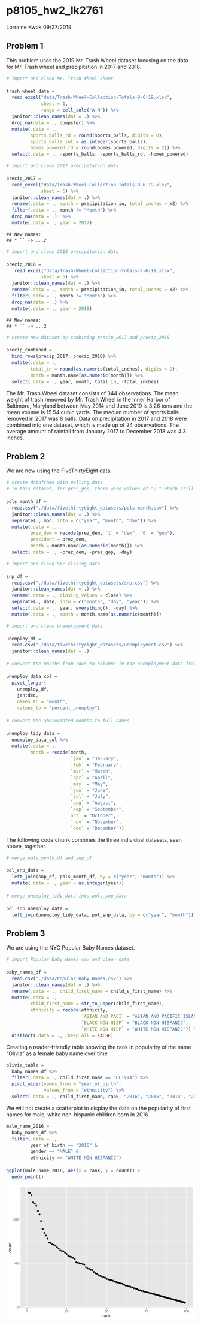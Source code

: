 p8105\_hw2\_lk2761
================
Lorraine Kwok
09/27/2019

## Problem 1

This problem uses the 2019 Mr. Trash Wheel dataset focusing on the data
for Mr. Trash wheel and precipitation in 2017 and 2018.

``` r
# import and clean Mr. Trash Wheel sheet 

trash_wheel_data = 
  read_excel("data/Trash-Wheel-Collection-Totals-8-6-19.xlsx", 
             sheet = 1, 
             range = cell_cols("A:N")) %>%
  janitor::clean_names(dat = .) %>%
  drop_na(data = ., dumpster) %>%
  mutate(.data = ., 
         sports_balls_rd = round(sports_balls, digits = 0),
         sports_balls_int = as.integer(sports_balls),
         homes_powered_rd = round(homes_powered, digits = 2)) %>%
  select(.data = ., -sports_balls, -sports_balls_rd, -homes_powered)
```

``` r
# import and clean 2017 precipitation data 

precip_2017 = 
  read_excel("data/Trash-Wheel-Collection-Totals-8-6-19.xlsx", 
             sheet = 6) %>%
  janitor::clean_names(dat = .) %>%
  rename(.data = ., month = precipitation_in, total_inches = x2) %>%
  filter(.data = ., month != "Month") %>%
  drop_na(data = .)  %>%
  mutate(.data = ., year = 2017) 
```

    ## New names:
    ## * `` -> ...2

``` r
# import and clean 2018 precipitation data

precip_2018 = 
   read_excel("data/Trash-Wheel-Collection-Totals-8-6-19.xlsx", 
             sheet = 5) %>%
  janitor::clean_names(dat = .) %>%
  rename(.data = ., month = precipitation_in, total_inches = x2) %>%
  filter(.data = ., month != "Month") %>%
  drop_na(data = .) %>%
  mutate(.data = ., year = 2018) 
```

    ## New names:
    ## * `` -> ...2

``` r
# create new dataset by combining precip_2017 and precip_2018

precip_combined = 
  bind_rows(precip_2017, precip_2018) %>%
  mutate(.data = ., 
         total_in = round(as.numeric(total_inches), digits = 2),
         month = month.name[as.numeric(month)]) %>%
  select(.data = ., year, month, total_in, -total_inches)
```

The Mr. Trash Wheel dataset consists of 344 observations. The mean
weight of trash removed by Mr. Trash Wheel in the Inner Harbor of
Baltimore, Maryland between May 2014 and June 2019 is 3.26 tons and the
mean volume is 15.54 cubic yards. The median number of sports balls
removed in 2017 was 8 balls. Data on precipitation in 2017 and 2018 were
combined into one dataset, which is made up of 24 observations. The
average amount of rainfall from January 2017 to December 2018 was 4.3
inches.

## Problem 2

We are now using the FiveThirtyEight data.

``` r
# create dataframe with polling data 
# In this dataset, for prez_gop, there were values of "2," which still resulted in coding of "0" in the prez_dem variable. 

pols_month_df =
  read.csv("./data/fivethirtyeight_datasets/pols-month.csv") %>%
  janitor::clean_names(dat = .) %>%
  separate(., mon, into = c("year", "month", "day")) %>%
  mutate(.data = .,
         prez_dem = recode(prez_dem, `1` = "dem", `0` = "gop"), 
         president = prez_dem,
         month = month.name[as.numeric(month)]) %>%
  select(.data = ., -prez_dem, -prez_gop, -day)
```

``` r
# import and clean S&P closing data 

snp_df =
  read.csv("./data/fivethirtyeight_datasets/snp.csv") %>%
  janitor::clean_names(dat = .) %>%
  rename(.data = ., closing_values = close) %>%
  separate(., date, into = c("month", "day", "year")) %>% 
  select(.data = ., year, everything(), -day) %>%
  mutate(.data = ., month = month.name[as.numeric(month)])
```

``` r
# import and clean unemployment data

unemploy_df =
  read.csv("./data/fivethirtyeight_datasets/unemployment.csv") %>%
  janitor::clean_names(dat = .) 

# convert the months from rows to columns in the unemployment data frame

unemploy_data_col = 
  pivot_longer(
    unemploy_df,
    jan:dec,
    names_to = "month",
    values_to = "percent_unemploy")
  
# convert the abbreviated months to full names 

unemploy_tidy_data = 
  unemploy_data_col %>%
  mutate(.data = ., 
         month = recode(month, 
                        `jan` = "January", 
                        `feb` = "February",
                        `mar` = "March", 
                        `apr` = "April",
                        `may` = "May",
                        `jun` = "June",
                        `jul` = "July",
                        `aug` = "August",
                        `sep` = "September",
                       `oct` = "October",
                        `nov` = "November",
                        `dec` = "December"))
```

The following code chunk combines the three individual datasets, seen
above, together.

``` r
# merge pols_month_df and snp_df 

pol_snp_data =
  left_join(snp_df, pols_month_df, by = c("year", "month")) %>%
  mutate(.data = ., year = as.integer(year))

# merge unemploy_tidy_data into pols_snp_data 

pol_snp_unemploy_data =
  left_join(unemploy_tidy_data, pol_snp_data, by = c("year", "month"))
```

## Problem 3

We are using the NYC Popular Baby Names dataset.

``` r
# import Popular_Baby_Names csv and clean data 

baby_names_df = 
  read.csv("./data/Popular_Baby_Names.csv") %>%
  janitor::clean_names(dat = .) %>%
  rename(.data = ., child_first_name = child_s_first_name) %>%
  mutate(.data = ., 
         child_first_name = str_to_upper(child_first_name),
         ethnicity = recode(ethnicity, 
                            `ASIAN AND PACI` = "ASIAN AND PACIFIC ISLANDER",
                            `BLACK NON HISP` = "BLACK NON HISPANIC",
                            `WHITE NON HISP` = "WHITE NON HISPANIC")) %>%
  distinct(.data = ., .keep_all = FALSE)
```

Creating a reader-friendly table showing the rank in popularity of the
name “Olivia” as a female baby name over time

``` r
olivia_table = 
  baby_names_df %>%
  filter(.data = ., child_first_name == "OLIVIA") %>%
  pivot_wider(names_from = "year_of_birth",
              values_from = "ethnicity") %>%
  select(.data = ., child_first_name, rank, "2016", "2015", "2014", "2013", "2012", "2011", count, -gender)
```

We will not create a scatterplot to display the data on the popularity
of first names for male, white non-hispanic children born in 2016

``` r
male_name_2016 = 
  baby_names_df %>%
  filter(.data = ., 
         year_of_birth == "2016" & 
         gender == "MALE" & 
         ethnicity == "WHITE NON HISPANIC")

ggplot(male_name_2016, aes(x = rank, y = count)) +
  geom_point()
```

![](p8105_hw2_lk2761_files/figure-gfm/create%20scatterplot-1.png)<!-- -->
